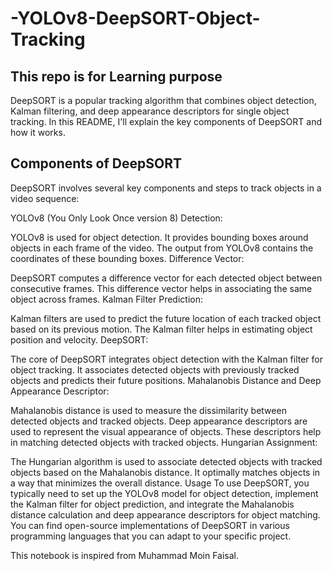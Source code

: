 # -YOLOv8-DeepSORT-Object-Tracking

## This repo is for Learning purpose

DeepSORT is a popular tracking algorithm that combines object detection, Kalman filtering, and deep appearance descriptors for single object tracking. In this README, I'll explain the key components of DeepSORT and how it works.

## Components of DeepSORT
DeepSORT involves several key components and steps to track objects in a video sequence:

YOLOv8 (You Only Look Once version 8) Detection:

YOLOv8 is used for object detection. It provides bounding boxes around objects in each frame of the video.
The output from YOLOv8 contains the coordinates of these bounding boxes.
Difference Vector:

DeepSORT computes a difference vector for each detected object between consecutive frames.
This difference vector helps in associating the same object across frames.
Kalman Filter Prediction:

Kalman filters are used to predict the future location of each tracked object based on its previous motion.
The Kalman filter helps in estimating object position and velocity.
DeepSORT:

The core of DeepSORT integrates object detection with the Kalman filter for object tracking.
It associates detected objects with previously tracked objects and predicts their future positions.
Mahalanobis Distance and Deep Appearance Descriptor:

Mahalanobis distance is used to measure the dissimilarity between detected objects and tracked objects.
Deep appearance descriptors are used to represent the visual appearance of objects.
These descriptors help in matching detected objects with tracked objects.
Hungarian Assignment:

The Hungarian algorithm is used to associate detected objects with tracked objects based on the Mahalanobis distance.
It optimally matches objects in a way that minimizes the overall distance.
Usage
To use DeepSORT, you typically need to set up the YOLOv8 model for object detection, implement the Kalman filter for object prediction, and integrate the Mahalanobis distance calculation and deep appearance descriptors for object matching. You can find open-source implementations of DeepSORT in various programming languages that you can adapt to your specific project.


This notebook is inspired from Muhammad Moin Faisal.
